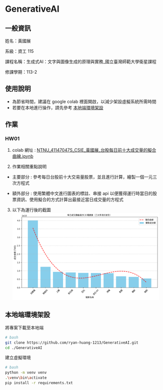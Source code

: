 # GenerativeAI 

## 一般資訊 
姓名：黃國展

系級：資工 115 

課程名稱：生成式AI：文字與圖像生成的原理與實務_國立臺灣師範大學衛星課程

修課學期：113-2

## 使用說明 
 - 為節省時間，建議在 google colab 裡面開啟，以減少架設虛擬系統所需時間
 - 若要在本地進行操作，請先參考 [本地端環境架設](#本地端環境架設)

## 作業

### HW01
1. colab 網址 :
[NTNU_41147047S_CSIE_黃國展_台股每日前十大成交量的擬合曲線.ipynb](https://colab.research.google.com/drive/10wTASH33ZNQgUuLIxnmcH6ymNYb-TrAF?usp=drive_linkLinks)

2. 作業相關重點說明 
 - 主要部分 : 參考每日台股前十大交易量股票，並且進行計算，繪製一個一元三次方程式

 - 額外部分 : 使用繁體中文進行圖表的標註、串接 api 以便獲得運行時當日的股票資訊、使用擬合的方式計算出最接近當日成交量的方程式

3. 以下為運行後的截圖
![HW01_0218](img/HW01/output_0218.png)


## 本地端環境架設
將專案下載至本地端
```bash
# bash
git clone https://github.com/ryan-huang-1213/GenerativeAI.git
cd ./GenerativeAI
```
建立虛擬環境
```bash
# bash 
python -m venv venv
.\venv\bin\activate
pip install -r requirements.txt
```